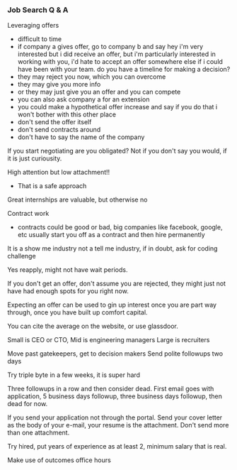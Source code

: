 ### Job Search Q & A 

Leveraging offers
  - difficult to time
  - if company a gives offer, go to company b and say hey i'm very interested but i did receive an offer, but i'm particularly interested in working with you, i'd hate to accept an offer somewhere else if i could have been with your team. do you have a timeline for making a decision?
  - they may reject you now, which you can overcome
  - they may give you more info
  - or they may just give you an offer and you can compete
  - you can also ask company a for an extension
  - you could make a hypothetical offer increase and say if you do that i won't bother with this other place
  - don't send the offer itself
  - don't send contracts around 
  - don't have to say the name of the company

If you start negotiating are you obligated? Not if you don't say you would, if it is just curiousity. 

High attention but low attachment!! 
- That is a safe approach

Great internships are valuable, but otherwise no

Contract work
  - contracts could be good or bad, big companies like facebook, google, etc usually start you off as a contract and then hire permanently

It is a show me industry not a tell me industry, if in doubt, ask for coding challenge

Yes reapply, might not have wait periods.

If you don't get an offer, don't assume you are rejected, they might just not have had enough spots for you right now. 

Expecting an offer can be used to gin up interest once you are part way through, once you have built up comfort capital.

You can cite the average on the website, or use glassdoor. 

Small is CEO or CTO,
Mid is engineering managers
Large is recruiters

Move past gatekeepers, get to decision makers
Send polite followups two days

Try triple byte in a few weeks, it is super hard

Three followups in a row and then consider dead. 
First email goes with application, 5 business days followup, three business days followup, then dead for now. 

If you send your application not through the portal. Send your cover letter as the body of your e-mail, your resume is the attachment. Don't send more than one attachment. 

Try hired, put years of experience as at least 2, minimum salary that is real.

Make use of outcomes office hours
